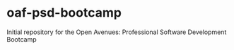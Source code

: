 # oaf-psd-bootcamp
Initial repository for the Open Avenues: Professional Software Development Bootcamp
